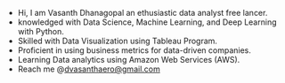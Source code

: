 * Hi, I am Vasanth Dhanagopal an ethusiastic data analyst free lancer.
* knowledged with Data Science, Machine Learning, and Deep Learning with Python.
* Skilled with Data Visualization using Tableau Program.
* Proficient in using business metrics for data-driven companies.
* Learning Data analytics using Amazon Web Services (AWS).
* Reach me @dvasanthaero@gmail.com


<!---
Vasanth03/Vasanth03 is a ✨ special ✨ repository because its `README.md` (this file) appears on your GitHub profile.
You can click the Preview link to take a look at your changes.
--->
